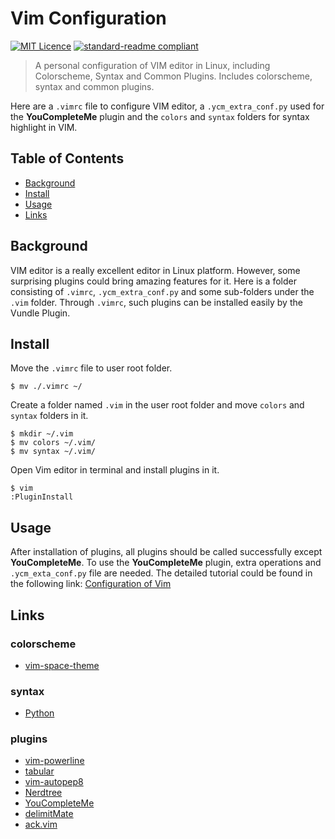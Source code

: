 # Vim Configuration

[![MIT Licence](https://badges.frapsoft.com/os/mit/mit.svg?v=103)](https://opensource.org/licenses/mit-license.php)
[![standard-readme compliant](https://img.shields.io/badge/readme%20style-standard-brightgreen.svg?style=flat-square)](https://github.com/RichardLitt/standard-readme)

> A personal configuration of VIM editor in Linux, including Colorscheme, Syntax and Common Plugins.
Includes colorscheme, syntax and common plugins.

Here are a `.vimrc` file to configure VIM editor, a `.ycm_extra_conf.py` used for the **YouCompleteMe** plugin and the `colors` and `syntax` folders for syntax highlight in VIM.


## Table of Contents

- [Background](#background)
- [Install](install)
- [Usage](#usage)
- [Links](#links)

## Background

VIM editor is a really excellent editor in Linux platform. However, some surprising plugins could bring amazing features for it. Here is a folder consisting of `.vimrc`, `.ycm_extra_conf.py` and some sub-folders under the `.vim` folder. Through `.vimrc`, such plugins can be installed easily by the Vundle Plugin.

## Install 

Move the `.vimrc` file to user root folder. 
```
$ mv ./.vimrc ~/
```

Create a folder named `.vim` in the user root folder and move `colors` and `syntax` folders in it.
```
$ mkdir ~/.vim
$ mv colors ~/.vim/
$ mv syntax ~/.vim/
```

Open Vim editor in terminal and install plugins in it.
```
$ vim
:PluginInstall
```
## Usage

After installation of plugins, all plugins should be called successfully except **YouCompleteMe**. To use the **YouCompleteMe** plugin, extra operations and `.ycm_exta_conf.py` file are needed. The detailed tutorial could be found in the following link: [Configuration of Vim](https://sophistt.github.io/linux/2019/06/24/vim-configuration-and-bundle-management.html#bunlde-recommended)

## Links

### colorscheme

- [vim-space-theme](https://github.com/liuchengxu/space-vim-theme)

### syntax 

- [Python](https://github.com/Sophistt/Small_Projects/blob/master/vim_configuration/syntax/python.vim)

### plugins

- [vim-powerline](https://github.com/Lokaltog/vim-powerline)
- [tabular](https://github.com/godlygeek/tabular)
- [vim-autopep8](https://github.com/tell-k/vim-autopep8)
- [Nerdtree](https://github.com/scrooloose/nerdtree)
- [YouCompleteMe](https://github.com/ycm-core/YouCompleteMe)
- [delimitMate](https://github.com/Raimondi/delimitMate)
- [ack.vim](https://github.com/mileszs/ack.vim)

